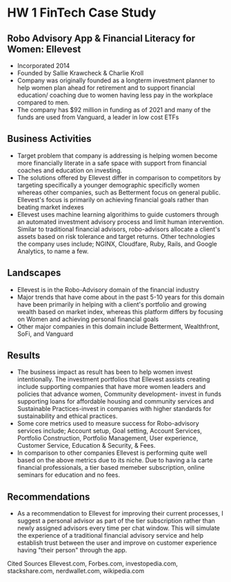 # HW 1 FinTech Case Study
## Robo Advisory App & Financial Literacy for Women: Ellevest
* Incorporated 2014
* Founded by Sallie Krawcheck & Charlie Kroll
* Company was originally founded as a longterm investment planner to help women plan ahead for retirement and to support financial education/ coaching due to women having less pay in the workplace compared to men.
* The company has $92 million in funding as of 2021 and many of the funds are used from Vanguard, a leader in low cost ETFs
## Business Activities
* Target problem that company is addressing is helping women become more financially literate in a safe space with support from financial coaches and education on investing.
* The solutions offered by Ellevest differ in comparison to competitors by targeting specifically a younger demographic specificlly women whereas other companies, such as Betterment focus on general public. Ellevest's focus is primarily on achieving financial goals rather than beating market indexes
* Ellevest uses machine learning algorithims to guide customers through an automated investment advisory process and limit human intervention. Similar to traditional financial advisors, robo-advisors allocate a client's assets based on risk tolerance and target returns. Other technologies the company uses include; NGINX, Cloudfare, Ruby, Rails, and Google Analytics, to name a few.
## Landscapes
* Ellevest is in the Robo-Advisory domain of the financial industry
* Major trends that have come about in the past 5-10 years for this domain have been primarily in helping with a client's portfolio and growing wealth based on market index, whereas this platform differs by focusing on Women and achieving personal financial goals
* Other major companies in this domain include Betterment, Wealthfront, SoFi, and Vanguard
## Results
* The business impact as result has been to help women invest intentionally. The investment portfolios that Ellevest assists creating include supporting companies that have more women leaders and policies that advance women, Community development- invest in funds supporting loans for affordable housing and community services and Sustainable Practices-invest in companies with higher standards for sustainability and ethical practices.
* Some core metrics used to measure success for Robo-advisory services include; Account setup, Goal setting, Account Services, Portfolio Construction, Portfolio Management, User experience, Customer Service, Education & Security, & Fees. 
* In comparison to other companies Ellevest is performing quite well based on the above metrics due to its niche. Due to having a la carte financial professionals, a tier based memeber subscription, online seminars for education and no fees. 
## Recommendations 
* As a recommendation to Ellevest for improving their current processes, I suggest a personal advisor as part of the tier subscription rather than newly assigned advisors every time per chat window. This will simulate the experience of a traditional financial advisory service and help establish trust between the user and improve on customer experience having "their person" through the app. 

Cited Sources
Ellevest.com, Forbes.com,  investopedia.com, stackshare.com, nerdwallet.com, wikipedia.com